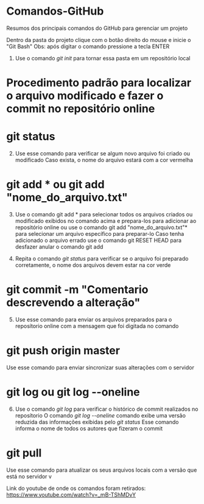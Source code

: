 # Comandos-GitHub
Resumos dos principais comandos do GitHub para gerenciar um projeto



Dentro da pasta do projeto clique com o botão direito do mouse e inicie o "Git Bash"
Obs: após digitar o comando pressione a tecla ENTER

1) Use o comando *git init* para tornar essa pasta em um repositório local

# Procedimento padrão para localizar o arquivo modificado e fazer o commit no repositório online

# git status
2) Use esse comando para verificar se algum novo arquivo foi criado ou modificado
Caso exista, o nome do arquivo estará com a cor vermelha

# git add * ou git add "nome_do_arquivo.txt"

3) Use o comando git add * para selecionar todos os arquivos criados ou modificado exibidos no comando acima e prepara-los para adicionar ao repositório online
ou use o comando git add "nome_do_arquivo.txt"* para selecionar um arquivo específico para preparar-lo
Caso tenha adicionado o arquivo errado use o comando git RESET HEAD para desfazer anular o comando git add

4) Repita o comando *git status* para verificar se o arquivo foi preparado corretamente, o nome dos arquivos devem estar na cor verde

# git commit -m "Comentario descrevendo a alteração"
5) Use esse comando para enviar os arquivos preparados para o reposítorio online com a mensagem que foi digitada no comando

# git push origin master
Use esse comando para enviar sincronizar suas alterações com o servidor

# git log ou git log --oneline
6) Use o comando *git log* para verificar o histórico de commit realizados no reposítorio
O comando *git log --oneline* comando exibe uma versão reduzida das informações exibidas pelo *git status*
Esse comando informa o nome de todos os autores que fizeram o commit

# git pull
Use esse comando para atualizar os seus arquivos locais com a versão que está no servidor
v

Link do youtube de onde os comandos foram retirados: https://www.youtube.com/watch?v=_mB-TShMDvY
